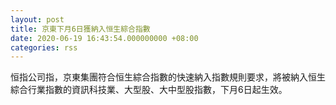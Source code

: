 ```yaml
---
layout: post
title: 京東下月6日獲納入恒生綜合指數
date: 2020-06-19 16:43:54.000000000 +08:00
categories: rss
---
```


恒指公司指，京東集團符合恒生綜合指數的快速納入指數規則要求，將被納入恒生綜合行業指數的資訊科技業、大型股、大中型股指數，下月6日起生效。
